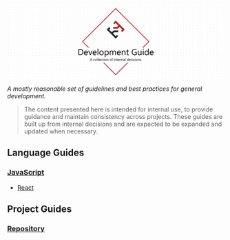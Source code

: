 ![Development Guide](./docs/assets/project-title.png)

_A mostly reasonable set of guidelines and best practices for general development._

> The content presented here is intended for internal use, to provide guidance and maintain consistency across projects. These guides are built up from internal decisions and are expected to be expanded and updated when necessary.

## Language Guides

### [JavaScript](./docs/javascript)

- [React](./docs/javascript/react)

## Project Guides

### [Repository](./docs/repository)
